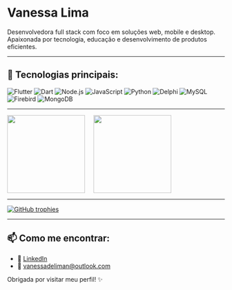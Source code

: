 # Vanessa Lima

Desenvolvedora full stack com foco em soluções web, mobile e desktop.  
Apaixonada por tecnologia, educação e desenvolvimento de produtos eficientes.

---

## 🚀 Tecnologias principais:

![Flutter](https://img.shields.io/badge/Flutter-02569B?style=for-the-badge&logo=flutter&logoColor=white)
![Dart](https://img.shields.io/badge/Dart-0175C2?style=for-the-badge&logo=dart&logoColor=white)
![Node.js](https://img.shields.io/badge/Node.js-339933?style=for-the-badge&logo=nodedotjs&logoColor=white)
![JavaScript](https://img.shields.io/badge/JavaScript-F7DF1E?style=for-the-badge&logo=javascript&logoColor=black)
![Python](https://img.shields.io/badge/Python-3776AB?style=for-the-badge&logo=python&logoColor=white)
![Delphi](https://img.shields.io/badge/Delphi-E60000?style=for-the-badge&logo=embarcadero&logoColor=white)
![MySQL](https://img.shields.io/badge/MySQL-4479A1?style=for-the-badge&logo=mysql&logoColor=white)
![Firebird](https://img.shields.io/badge/Firebird-EE4000?style=for-the-badge)
![MongoDB](https://img.shields.io/badge/MongoDB-47A248?style=for-the-badge&logo=mongodb&logoColor=white)

---

<a href="https://github.com/vanessadeliman">
  <div style="display: flex; gap: 20px; align-items: center;">
    <img height="180em" src="https://github-readme-stats.vercel.app/api?username=vanessadeliman&show_icons=true&theme=dracula&include_all_commits=true&count_private=true" />
    <img height="180em" src="https://github-readme-stats.vercel.app/api/top-langs/?username=vanessadeliman&layout=compact&langs_count=7&theme=dracula" />
  </div>
</a>

---

<a href="https://github.com/vanessadeliman">
  <img src="https://github-profile-trophy.vercel.app/?username=vanessadeliman&theme=dracula&row=1&column=6" alt="GitHub trophies" />
</a>

---

## 📫 Como me encontrar:

- 💼 [LinkedIn]([https://www.linkedin.com/in/seuusuario](https://www.linkedin.com/in/vanessa-de-lima-nascimento-b3124b19b/))
- 📧 vanessadeliman@outlook.com

Obrigada por visitar meu perfil! ✨
